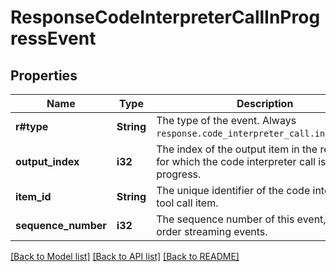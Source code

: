 # ResponseCodeInterpreterCallInProgressEvent

## Properties

Name | Type | Description | Notes
------------ | ------------- | ------------- | -------------
**r#type** | **String** | The type of the event. Always `response.code_interpreter_call.in_progress`. | 
**output_index** | **i32** | The index of the output item in the response for which the code interpreter call is in progress. | 
**item_id** | **String** | The unique identifier of the code interpreter tool call item. | 
**sequence_number** | **i32** | The sequence number of this event, used to order streaming events. | 

[[Back to Model list]](../README.md#documentation-for-models) [[Back to API list]](../README.md#documentation-for-api-endpoints) [[Back to README]](../README.md)



